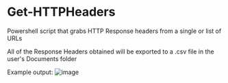 # Get-HTTPHeaders
Powershell script that grabs HTTP Response headers from a single or list of URLs

All of the Response Headers obtained will be exported to a .csv file in the user's Documents folder

Example output:
![image](https://github.com/paulpierce34/Get-HTTPHeaders/assets/33561650/d168767f-54e9-4dfa-9243-a9f503deac03)
